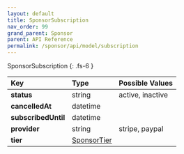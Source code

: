 ```yaml
---
layout: default
title: SponsorSubscription
nav_order: 99
grand_parent: Sponsor
parent: API Reference
permalink: /sponsor/api/model/subscription
---
```


SponsorSubscription
{: .fs-6 }

| Key                 | Type                                   | Possible Values  |
| :------------------ | :------------------------------------- | :--------------- |
| **status**          | string                                 | active, inactive |
| **cancelledAt**     | datetime                               |                  |
| **subscribedUntil** | datetime                               |                  |
| **provider**        | string                                 | stripe, paypal   |
| **tier**            | [SponsorTier](/sponsor/api/model/tier) |                  |
